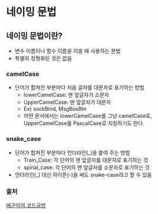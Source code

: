 # 네이밍 문법

## 네이밍 문법이란?
- 변수 이름이나 함수 이름을 지을 때 사용하는 문법
- 특별히 정형화된 것은 없음

### camelCase
- 단어가 합쳐진 부분마다 처음 글자를 대문자로 표기하는 방법
  - lowerCamelCase: 맨 앞글자가 소문자
  - UpperCamelCase: 맨 앞글자가 대문자
  - Ex) sockBind, MsgBoxBtn
  - 어떤 문서에서는 lowerCamelCase를 그냥 camelCase로, UpperCamelCase를 PascalCase로 지칭하기도 한다.

### snake_case
- 단어가 합쳐진 부분마다 언더라인(_)을 붙여 주는 방법
  - Train_Case: 각 단어의 맨 앞글자를 대문자로 표기하는 것
  - spinal_case: 각 단어의 맨 앞글자를 소문자로 표기하는 것
- 언더라인(_) 대신 하이픈(-)을 써도 snake-case라고 할 수 있음


### 출처  
[에군이의 코드공방](https://blog.naver.com/ege1001/220466932974)